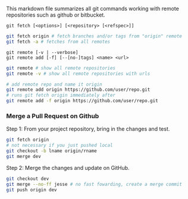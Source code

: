 This markdown file summarizes all git commands working with remote repositories such as github or bitbucket.

`git fetch [<options>] [<repository> [<refspec>]]`

```bash
git fetch origin # fetch branches and/or tags from "origin" remote
git fetch -a # fetches from all remotes
```

`git remote [-v | --verbose]`  
`git remote add [-f] [--[no-]tags] <name> <url>`

```bash
git remote # show all remote repositories
git remote -v # show all remote repositories with urls

# add remote repo and name it origin
git remote add origin https://github.com/user/repo.git
# runs git fetch origin immediately after
git remote add -f origin https://github.com/user/repo.git
```

### Merge a Pull Request on Github

Step 1: From your project repository, bring in the changes and test.

```bash
git fetch origin
# not necessary if you just pushed local 
git checkout -b lname origin/rname 
git merge dev
```

Step 2: Merge the changes and update on GitHub.

```bash
git checkout dev
git merge --no-ff jesse # no fast fowarding, create a merge commit
git push origin dev
```

